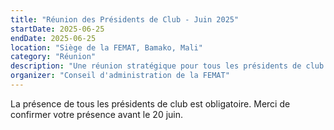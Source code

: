 ```yaml
---
title: "Réunion des Présidents de Club - Juin 2025"
startDate: 2025-06-25
endDate: 2025-06-25
location: "Siège de la FEMAT, Bamako, Mali"
category: "Réunion"
description: "Une réunion stratégique pour tous les présidents de club afin de discuter de la saison à venir, des règlements et des plans de développement."
organizer: "Conseil d'administration de la FEMAT"
---
```


La présence de tous les présidents de club est obligatoire. Merci de confirmer votre présence avant le 20 juin. 